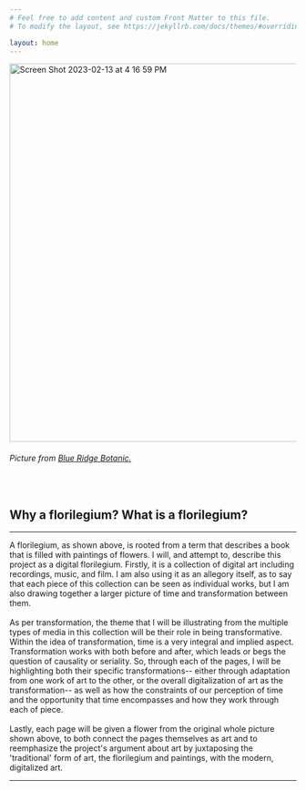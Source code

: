 ```yaml
---
# Feel free to add content and custom Front Matter to this file.
# To modify the layout, see https://jekyllrb.com/docs/themes/#overriding-theme-defaults

layout: home
---
```

<img width="665" alt="Screen Shot 2023-02-13 at 4 16 59 PM" src="https://user-images.githubusercontent.com/122332459/218587111-db01ee4e-9e28-49fc-ac59-517810e4d871.png">
<h6> Picture from <a href="https://www.blueridgebotanic.com/blog/florilegium">Blue Ridge Botanic.</a></h6>
<br>
<h2> Why a florilegium? What is a florilegium?</h2>
<hr>
A florilegium, as shown above, is rooted from a term that describes a book that is filled with paintings of flowers. I will, and attempt to, describe this project as a digital florilegium. Firstly, it is a collection of digital art including recordings, music, and film. I am also using it as an allegory itself, as to say that each piece of this collection can be seen as individual works, but I am also drawing together a larger picture of time and transformation between them. 
<br>
<br>
As per transformation, the theme that I will be illustrating from the multiple types of media in this collection will be their role in being transformative. Within the idea of transformation, time is a very integral and implied aspect. Transformation works with both before and after, which leads or begs the question of causality or seriality. So, through each of the pages, I will be highlighting both their specific transformations-- either through adaptation from one work of art to the other, or the overall digitalization of art as the transformation-- as well as how the constraints of our perception of time and the opportunity that time encompasses and how they work through each of piece.
<br>
<br>
Lastly, each page will be given a flower from the original whole picture shown above, to both connect the pages themselves as art and to reemphasize the project's argument about art by juxtaposing the 'traditional' form of art, the florilegium and paintings, with the modern, digitalized art.
<br>
<hr>
